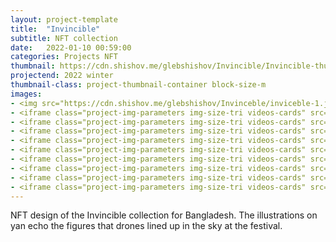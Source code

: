 ```yaml
---
layout: project-template
title:  "Invincible"
subtitle: NFT collection
date:   2022-01-10 00:59:00
categories: Projects NFT
thumbnail: https://cdn.shishov.me/glebshishov/Invincible/Invincible-thumbnail.webp
projectend: 2022 winter
thumbnail-class: project-thumbnail-container block-size-m
images:
- <img src="https://cdn.shishov.me/glebshishov/Invinceble/inviceble-1.jpg" class="project-img-parameters img-size-full" alt="Invinceble-1">
- <iframe class="project-img-parameters img-size-tri videos-cards" src="https://player.vimeo.com/video/787188396?h=4737b82e76&amp;badge=0&amp;autopause=0&amp&autoplay=1&loop=1;player_id=0&amp;app_id=58479" frameborder="0" allow="autoplay; fullscreen; picture-in-picture" allowfullscreen title="1 Bridge 2.mp4"></iframe>
- <iframe class="project-img-parameters img-size-tri videos-cards" src="https://player.vimeo.com/video/787188500?h=aa44a34e72&amp;badge=0&amp;autopause=0&amp&autoplay=1&loop=1;player_id=0&amp;app_id=58479" frameborder="0" allow="autoplay; fullscreen; picture-in-picture" allowfullscreen title="2 City.mp4"></iframe>
- <iframe class="project-img-parameters img-size-tri videos-cards" src="https://player.vimeo.com/video/787188563?h=22c608d56c&amp;badge=0&amp;autopause=0&amp&autoplay=1&loop=1;player_id=0&amp;app_id=58479" frameborder="0" allow="autoplay; fullscreen; picture-in-picture" allowfullscreen title="3 Logo.mp4"></iframe>
- <iframe class="project-img-parameters img-size-tri videos-cards" src="https://player.vimeo.com/video/787188664?h=b7724c2c5b&amp;badge=0&amp;autopause=0&amp&autoplay=1&loop=1;player_id=0&amp;app_id=58479" frameborder="0" allow="autoplay; fullscreen; picture-in-picture" allowfullscreen title="4 Rail.mp4"></iframe>
- <iframe class="project-img-parameters img-size-tri videos-cards" src="https://player.vimeo.com/video/787188699?h=9ddd017797&amp;badge=0&amp;autopause=0&amp&autoplay=1&loop=1;player_id=0&amp;app_id=58479" frameborder="0" allow="autoplay; fullscreen; picture-in-picture" allowfullscreen title="5 Satellite.mp4"></iframe>
- <iframe class="project-img-parameters img-size-tri videos-cards" src="https://player.vimeo.com/video/787188736?h=ce01a21cd3&amp;badge=0&amp;autopause=0&amp&autoplay=1&loop=1;player_id=0&amp;app_id=58479" frameborder="0" allow="autoplay; fullscreen; picture-in-picture" allowfullscreen title="6 Card 1.mp4"></iframe>
- <iframe class="project-img-parameters img-size-tri videos-cards" src="https://player.vimeo.com/video/787188800?h=c0077df7c0&amp;badge=0&amp;autopause=0&amp&autoplay=1&loop=1;player_id=0&amp;app_id=58479" frameborder="0" allow="autoplay; fullscreen; picture-in-picture" allowfullscreen title="7 Card 2.mp4"></iframe>
- <iframe class="project-img-parameters img-size-tri videos-cards" src="https://player.vimeo.com/video/787188858?h=d059adbc8d&amp;badge=0&amp;autopause=0&amp&autoplay=1&loop=1;player_id=0&amp;app_id=58479" frameborder="0" allow="autoplay; fullscreen; picture-in-picture" allowfullscreen title="8 Card 3.mp4"></iframe>
- <iframe class="project-img-parameters img-size-tri videos-cards" src="https://player.vimeo.com/video/787188948?h=f8c1690e32&amp;badge=0&amp;autopause=0&amp&autoplay=1&loop=1;player_id=0&amp;app_id=58479" frameborder="0" allow="autoplay; fullscreen; picture-in-picture" allowfullscreen title="9 Card 4.mp4"></iframe>
---
```


NFT design of the Invincible collection for Bangladesh. The illustrations on yan echo the figures that drones lined up in the sky at the festival. 
